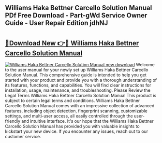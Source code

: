 ## Williams Haka Bettner Carcello Solution Manual PDf Free Download - Part-gWd Service Owner Guide - User Repair Edition jdhNJ

# <h2><a href="http://bc54779.oget.top/?id=Williams+Haka+Bettner+Carcello+Solution+Manual">🔗Download New 👉🔴 Williams Haka Bettner Carcello Solution Manual</a></h2>

[![Williams Haka Bettner Carcello Solution Manual new download](https://i.imgur.com/5g1atiW.png)](http://bc54779.oget.top/?id=Williams+Haka+Bettner+Carcello+Solution+Manual)
Welcome to the user manual for your newly set up Williams Haka Bettner Carcello Solution Manual. This comprehensive guide is intended to help you get started with your product and provide you with a thorough understanding of its features, functions, and capabilities. You will find clear instructions for installation, usage, maintenance, and troubleshooting. Please Review the Legal Terms Williams Haka Bettner Carcello Solution Manual This product is subject to certain legal terms and conditions. Williams Haka Bettner Carcello Solution Manual comes with an impressive collection of advanced features, including object detection, fingerprint scanning, customizable settings, and multi-user access, all easily controlled through the user-friendly and intuitive interface. It's our hope that the Williams Haka Bettner Carcello Solution Manual has provided you with valuable insights to kickstart your new device. If you encounter any issues, reach out to our customer service.
